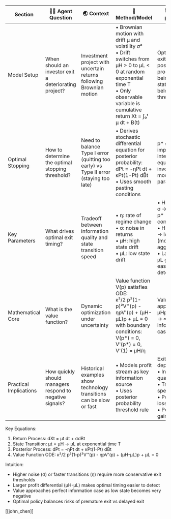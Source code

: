 
| Section                | 🧍‍♀️ Agent Question                                     | 🌏 Context                                                                            | 🧭 Method/Model                                                                                                                                                                                 | 🗺️ Key Finding                                                                                                                      |
| ---------------------- | -------------------------------------------------------- | ------------------------------------------------------------------------------------- | ----------------------------------------------------------------------------------------------------------------------------------------------------------------------------------------------- | ------------------------------------------------------------------------------------------------------------------------------------ |
| Model Setup            | When should an investor exit a deteriorating project?    | Investment project with uncertain returns following Brownian motion                   | • Brownian motion with drift μ and volatility σ²<br>• Drift switches from μH > 0 to μL < 0 at random exponential time T<br>• Only observable variable is cumulative return Xt = ∫₀ᵗ μ dt + B(t) | Optimal to exit when posterior probability of being in high state falls below threshold p*                                           |
| Optimal Stopping       | How to determine the optimal stopping threshold?         | Need to balance Type I error (quitting too early) vs Type II error (staying too late) | • Derives stochastic differential equation for posterior probability:<br>dPt = -ηPt dt + κPt(1-Pt) dB̃t<br>• Uses smooth pasting conditions                                                     | p* given implicitly by integral equation involving model parameters                                                                  |
| Key Parameters         | What drives optimal exit timing?                         | Tradeoff between information quality and state transition speed                       | • η: rate of regime change<br>• σ: noise in returns<br>• μH: high state drift<br>• μL: low state drift                                                                                          | • Higher η or σ → higher p* (more conservative)<br>• Higher μH → lower p* (more aggressive)<br>• Larger μH-μL gap → easier detection |
| Mathematical Core      | What is the value function?                              | Dynamic optimization under uncertainty                                                | Value function V(p) satisfies ODE:<br>κ²/2 p²(1-p)²V''(p) - ηpV'(p) + (μH-μL)p + μL = 0<br>with boundary conditions:<br>V(p*) = 0, V'(p*) = 0, V'(1) = μH/η                                     | Value approaches μHp₀/η as μL → ∞ (perfect information case)                                                                         |
| Practical Implications | How quickly should managers respond to negative signals? | Historical examples show technology transitions can be slow or fast                   | • Models profit stream as key information source<br>• Uses posterior probability threshold rule                                                                                                 | Exit threshold depends on:<br>• Information quality<br>• Transition speed<br>• Potential losses<br>• Potential gains                 |

Key Equations:
1. Return Process: dXt = μt dt + σdBt
2. State Transition: μt = μH → μL at exponential time T
3. Posterior Process: dPt = -ηPt dt + κPt(1-Pt) dB̃t
4. Value Function ODE: κ²/2 p²(1-p)²V''(p) - ηpV'(p) + (μH-μL)p + μL = 0

Intuition:
- Higher noise (σ) or faster transitions (η) require more conservative exit thresholds
- Larger profit differential (μH-μL) makes optimal timing easier to detect
- Value approaches perfect information case as low state becomes very negative
- Optimal policy balances risks of premature exit vs delayed exit

[[john_chen]]